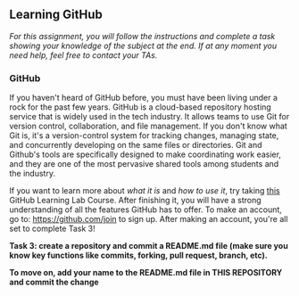 ## Learning GitHub

*For this assignment, you will follow the instructions and complete a task showing your knowledge of the subject at the end. If at any moment you need help, feel free to contact your TAs.*

### GitHub

If you haven't heard of GitHub before, you must have been living under a rock for the past few years. GitHub is a cloud-based repository hosting service that is widely used in the tech industry. It allows teams to use Git for version control, collaboration, and file management. If you don't know what Git is, it's a version-control system for tracking changes, managing state, and concurrently developing on the same files or directories. Git and Github's tools are specifically designed to make coordinating work easier, and they are one of the most pervasive shared tools among students and the industry.

If you want to learn more about *what it is* and *how to use it*, try taking [this](https://lab.github.com/githubtraining/introduction-to-github#:~:text=Audience.%201%20Assign%20yourself.%20Assign%20the%20first%20issue,an%20issue.%20%204%20Create%20a%20branch.%20) GitHub Learning Lab Course. After finishing it, you will have a strong understanding of all the features GitHub has to offer. To make an account, go to: https://github.com/join to sign up. After making an account, you're all set to complete Task 3!



**Task 3: create a repository and commit a README.md file (make sure you know key functions like commits, forking, pull request, branch, etc).**

**To move on, add your name to the README.md file in THIS REPOSITORY and commit the change**
